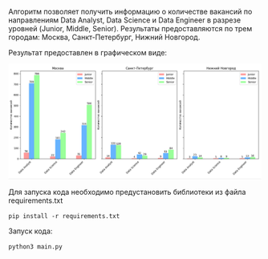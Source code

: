 Алгоритм позволяет получить информацию о количестве вакансий по направлениям Data Analyst, Data Science и Data Engineer в разрезе уровней (Junior, Middle, Senior). 
Результаты предоставляются по трем городам: Москва, Санкт-Петербург, Нижний Новгород.

Результат предоставлен в графическом виде:

![alt text](image.png)

Для запуска кода необходимо предустановить библиотеки из файла requirements.txt

```
pip install -r requirements.txt
```
Запуск кода:
```
python3 main.py
```